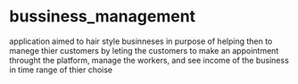 # bussiness_management

application aimed to hair style businneses in purpose of helping then to manege thier customers by leting the customers to make an 
appointment throught the platform, manage the workers, and see income of the business in time range of thier choise
